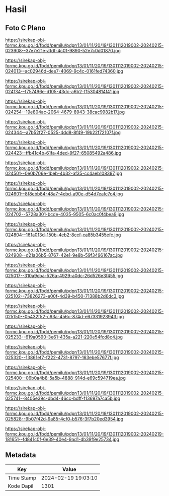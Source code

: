 # Hasil

## Foto C Plano

https://sirekap-obj-formc.kpu.go.id/fbdd/pemilu/pdpr/13/01/11/20/19/1301112019002-20240215-023908--37e7e21e-a1df-4c01-9890-52e7c0d01870.jpg

https://sirekap-obj-formc.kpu.go.id/fbdd/pemilu/pdpr/13/01/11/20/19/1301112019002-20240215-024013--ac02946d-dee7-4069-9c4c-0161fed74360.jpg

https://sirekap-obj-formc.kpu.go.id/fbdd/pemilu/pdpr/13/01/11/20/19/1301112019002-20240215-024134--f757496e-d105-43dc-a6b2-f15304814f41.jpg

https://sirekap-obj-formc.kpu.go.id/fbdd/pemilu/pdpr/13/01/11/20/19/1301112019002-20240215-024254--19e804ac-2064-4679-8943-38cac9982b17.jpg

https://sirekap-obj-formc.kpu.go.id/fbdd/pemilu/pdpr/13/01/11/20/19/1301112019002-20240215-024344--a7b52f27-0525-4dd8-8f49-19b22f72107f.jpg

https://sirekap-obj-formc.kpu.go.id/fbdd/pemilu/pdpr/13/01/11/20/19/1301112019002-20240215-024423--ffb41c4b-61fa-4ded-9f27-65085492a486.jpg

https://sirekap-obj-formc.kpu.go.id/fbdd/pemilu/pdpr/13/01/11/20/19/1301112019002-20240215-024501--0e0b706e-1beb-4b32-af35-cc4aeb108397.jpg

https://sirekap-obj-formc.kpu.go.id/fbdd/pemilu/pdpr/13/01/11/20/19/1301112019002-20240215-024601--8f8ebb84-48a7-4ebd-a90e-d54d7eafc7c4.jpg

https://sirekap-obj-formc.kpu.go.id/fbdd/pemilu/pdpr/13/01/11/20/19/1301112019002-20240215-024702--5728a301-bcde-4035-9505-6c0ac0f4bea9.jpg

https://sirekap-obj-formc.kpu.go.id/fbdd/pemilu/pdpr/13/01/11/20/19/1301112019002-20240215-024804--161a013d-150b-4eb2-8ccf-ca85b3455efc.jpg

https://sirekap-obj-formc.kpu.go.id/fbdd/pemilu/pdpr/13/01/11/20/19/1301112019002-20240215-024908--d21a06b5-8767-42e1-9e8b-59f3496167ac.jpg

https://sirekap-obj-formc.kpu.go.id/fbdd/pemilu/pdpr/13/01/11/20/19/1301112019002-20240215-025017--310a9cba-526a-4929-a0dc-26d526e3f455.jpg

https://sirekap-obj-formc.kpu.go.id/fbdd/pemilu/pdpr/13/01/11/20/19/1301112019002-20240215-025102--73826273-e00f-4d39-b450-71388b2d6dc3.jpg

https://sirekap-obj-formc.kpu.go.id/fbdd/pemilu/pdpr/13/01/11/20/19/1301112019002-20240215-025150--05432f52-c93a-456c-874d-e67331923943.jpg

https://sirekap-obj-formc.kpu.go.id/fbdd/pemilu/pdpr/13/01/11/20/19/1301112019002-20240215-025233--619a0590-3e61-435a-a221-220e54fcd8c4.jpg

https://sirekap-obj-formc.kpu.go.id/fbdd/pemilu/pdpr/13/01/11/20/19/1301112019002-20240215-025320--13861ef7-f222-4731-8797-163ebe57677f.jpg

https://sirekap-obj-formc.kpu.go.id/fbdd/pemilu/pdpr/13/01/11/20/19/1301112019002-20240215-025400--06b0a4b8-5a5b-4888-914d-e69c594719ea.jpg

https://sirekap-obj-formc.kpu.go.id/fbdd/pemilu/pdpr/13/01/11/20/19/1301112019002-20240215-025741--8405e39c-dbd4-46cc-bdff-f13697a7ca5b.jpg

https://sirekap-obj-formc.kpu.go.id/fbdd/pemilu/pdpr/13/01/11/20/19/1301112019002-20240215-025828--9b07f42d-9a85-4cf0-b576-3f7b20ed3954.jpg

https://sirekap-obj-formc.kpu.go.id/fbdd/pemilu/pdpr/13/01/11/20/19/1301112019002-20240219-181651--fd841c0f-6e39-40e4-9ad1-db39f9e25734.jpg


## Metadata

| Key        | Value               |
| ---------- | ------------------- |
| Time Stamp | 2024-02-19 19:03:10 |
| Kode Dapil | 1301                |



